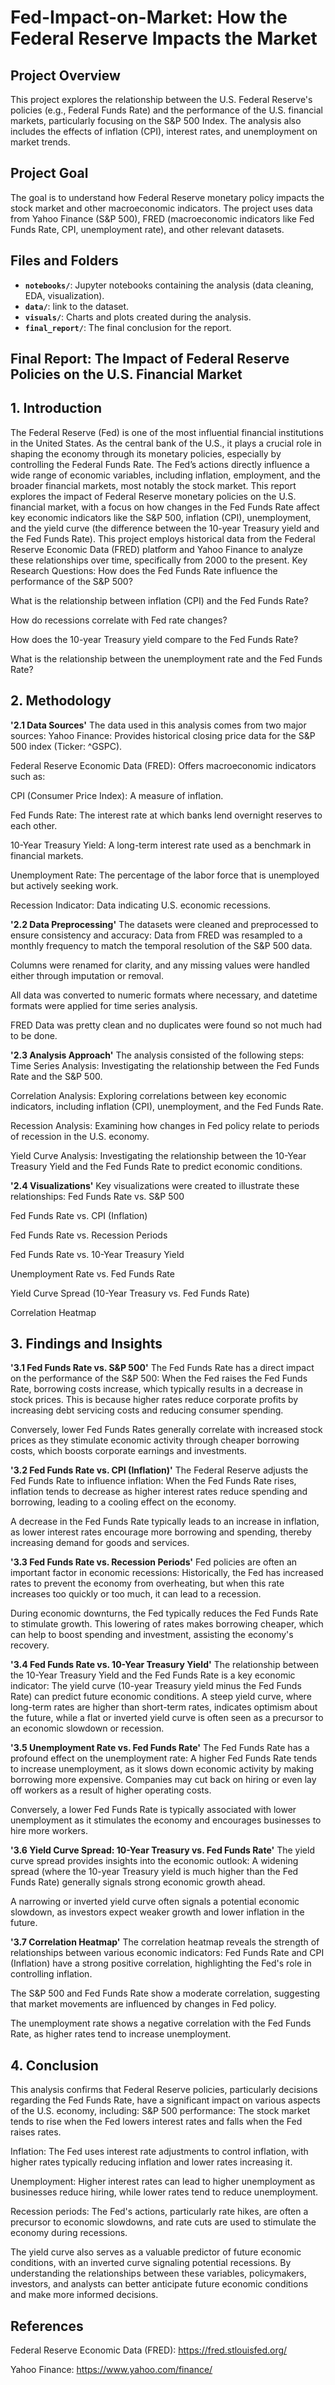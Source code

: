 # Fed-Impact-on-Market: How the Federal Reserve Impacts the Market

## Project Overview
This project explores the relationship between the U.S. Federal Reserve's policies (e.g., Federal Funds Rate) and the performance of the U.S. financial markets, particularly focusing on the S&P 500 Index. The analysis also includes the effects of inflation (CPI), interest rates, and unemployment on market trends.

## Project Goal
The goal is to understand how Federal Reserve monetary policy impacts the stock market and other macroeconomic indicators. The project uses data from Yahoo Finance (S&P 500), FRED (macroeconomic indicators like Fed Funds Rate, CPI, unemployment rate), and other relevant datasets.

## Files and Folders
- **`notebooks/`**: Jupyter notebooks containing the analysis (data cleaning, EDA, visualization).
- **`data/`**: link to the dataset.
- **`visuals/`**: Charts and plots created during the analysis.
- **`final_report/`**: The final conclusion for the report.



## Final Report: The Impact of Federal Reserve Policies on the U.S. Financial Market
## 1. Introduction
The Federal Reserve (Fed) is one of the most influential financial institutions in the United States. As the central bank of the U.S., it plays a crucial role in shaping the economy through its monetary policies, especially by controlling the Federal Funds Rate. The Fed’s actions directly influence a wide range of economic variables, including inflation, employment, and the broader financial markets, most notably the stock market. This report explores the impact of Federal Reserve monetary policies on the U.S. financial market, with a focus on how changes in the Fed Funds Rate affect key economic indicators like the S&P 500, inflation (CPI), unemployment, and the yield curve (the difference between the 10-year Treasury yield and the Fed Funds Rate).
This project employs historical data from the Federal Reserve Economic Data (FRED) platform and Yahoo Finance to analyze these relationships over time, specifically from 2000 to the present.
Key Research Questions:
How does the Fed Funds Rate influence the performance of the S&P 500?


What is the relationship between inflation (CPI) and the Fed Funds Rate?


How do recessions correlate with Fed rate changes?


How does the 10-year Treasury yield compare to the Fed Funds Rate?


What is the relationship between the unemployment rate and the Fed Funds Rate?


## 2. Methodology
**'2.1 Data Sources'**
The data used in this analysis comes from two major sources:
Yahoo Finance: Provides historical closing price data for the S&P 500 index (Ticker: ^GSPC).


Federal Reserve Economic Data (FRED): Offers macroeconomic indicators such as:


CPI (Consumer Price Index): A measure of inflation.


Fed Funds Rate: The interest rate at which banks lend overnight reserves to each other.


10-Year Treasury Yield: A long-term interest rate used as a benchmark in financial markets.


Unemployment Rate: The percentage of the labor force that is unemployed but actively seeking work.


Recession Indicator: Data indicating U.S. economic recessions.


**'2.2 Data Preprocessing'**
The datasets were cleaned and preprocessed to ensure consistency and accuracy:
Data from FRED was resampled to a monthly frequency to match the temporal resolution of the S&P 500 data.


Columns were renamed for clarity, and any missing values were handled either through imputation or removal.


All data was converted to numeric formats where necessary, and datetime formats were applied for time series analysis.

FRED Data was pretty clean and no duplicates were found so not much had to be done.


**'2.3 Analysis Approach'**
The analysis consisted of the following steps:
Time Series Analysis: Investigating the relationship between the Fed Funds Rate and the S&P 500.


Correlation Analysis: Exploring correlations between key economic indicators, including inflation (CPI), unemployment, and the Fed Funds Rate.


Recession Analysis: Examining how changes in Fed policy relate to periods of recession in the U.S. economy.


Yield Curve Analysis: Investigating the relationship between the 10-Year Treasury Yield and the Fed Funds Rate to predict economic conditions.


**'2.4 Visualizations'**
Key visualizations were created to illustrate these relationships:
Fed Funds Rate vs. S&P 500


Fed Funds Rate vs. CPI (Inflation)


Fed Funds Rate vs. Recession Periods


Fed Funds Rate vs. 10-Year Treasury Yield


Unemployment Rate vs. Fed Funds Rate


Yield Curve Spread (10-Year Treasury vs. Fed Funds Rate)


Correlation Heatmap


## 3. Findings and Insights
**'3.1 Fed Funds Rate vs. S&P 500'**
The Fed Funds Rate has a direct impact on the performance of the S&P 500:
When the Fed raises the Fed Funds Rate, borrowing costs increase, which typically results in a decrease in stock prices. This is because higher rates reduce corporate profits by increasing debt servicing costs and reducing consumer spending.


Conversely, lower Fed Funds Rates generally correlate with increased stock prices as they stimulate economic activity through cheaper borrowing costs, which boosts corporate earnings and investments.


**'3.2 Fed Funds Rate vs. CPI (Inflation)'**
The Federal Reserve adjusts the Fed Funds Rate to influence inflation:
When the Fed Funds Rate rises, inflation tends to decrease as higher interest rates reduce spending and borrowing, leading to a cooling effect on the economy.


A decrease in the Fed Funds Rate typically leads to an increase in inflation, as lower interest rates encourage more borrowing and spending, thereby increasing demand for goods and services.


**'3.3 Fed Funds Rate vs. Recession Periods'**
Fed policies are often an important factor in economic recessions:
Historically, the Fed has increased rates to prevent the economy from overheating, but when this rate increases too quickly or too much, it can lead to a recession.


During economic downturns, the Fed typically reduces the Fed Funds Rate to stimulate growth. This lowering of rates makes borrowing cheaper, which can help to boost spending and investment, assisting the economy's recovery.


**'3.4 Fed Funds Rate vs. 10-Year Treasury Yield'**
The relationship between the 10-Year Treasury Yield and the Fed Funds Rate is a key economic indicator:
The yield curve (10-year Treasury yield minus the Fed Funds Rate) can predict future economic conditions. A steep yield curve, where long-term rates are higher than short-term rates, indicates optimism about the future, while a flat or inverted yield curve is often seen as a precursor to an economic slowdown or recession.


**'3.5 Unemployment Rate vs. Fed Funds Rate'**
The Fed Funds Rate has a profound effect on the unemployment rate:
A higher Fed Funds Rate tends to increase unemployment, as it slows down economic activity by making borrowing more expensive. Companies may cut back on hiring or even lay off workers as a result of higher operating costs.


Conversely, a lower Fed Funds Rate is typically associated with lower unemployment as it stimulates the economy and encourages businesses to hire more workers.


**'3.6 Yield Curve Spread: 10-Year Treasury vs. Fed Funds Rate'**
The yield curve spread provides insights into the economic outlook:
A widening spread (where the 10-year Treasury yield is much higher than the Fed Funds Rate) generally signals strong economic growth ahead.


A narrowing or inverted yield curve often signals a potential economic slowdown, as investors expect weaker growth and lower inflation in the future.


**'3.7 Correlation Heatmap'**
The correlation heatmap reveals the strength of relationships between various economic indicators:
Fed Funds Rate and CPI (Inflation) have a strong positive correlation, highlighting the Fed's role in controlling inflation.


The S&P 500 and Fed Funds Rate show a moderate correlation, suggesting that market movements are influenced by changes in Fed policy.


The unemployment rate shows a negative correlation with the Fed Funds Rate, as higher rates tend to increase unemployment.


## 4. Conclusion
This analysis confirms that Federal Reserve policies, particularly decisions regarding the Fed Funds Rate, have a significant impact on various aspects of the U.S. economy, including:
S&P 500 performance: The stock market tends to rise when the Fed lowers interest rates and falls when the Fed raises rates.


Inflation: The Fed uses interest rate adjustments to control inflation, with higher rates typically reducing inflation and lower rates increasing it.


Unemployment: Higher interest rates can lead to higher unemployment as businesses reduce hiring, while lower rates tend to reduce unemployment.


Recession periods: The Fed's actions, particularly rate hikes, are often a precursor to economic slowdowns, and rate cuts are used to stimulate the economy during recessions.


The yield curve also serves as a valuable predictor of future economic conditions, with an inverted curve signaling potential recessions. By understanding the relationships between these variables, policymakers, investors, and analysts can better anticipate future economic conditions and make more informed decisions.

## References
Federal Reserve Economic Data (FRED): https://fred.stlouisfed.org/


Yahoo Finance: https://www.yahoo.com/finance/

